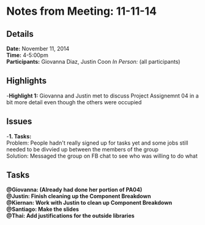 Notes from Meeting: 11-11-14
============================

Details
-------
**Date:** November 11, 2014  
**Time:** 4-5:00pm  
**Participants:** Giovanna Diaz, Justin Coon
*In Person:* (all participants)  


Highlights
----------
-**Highlight 1:** Giovanna and Justin met to discuss Project Assignemnt 04 in a bit more detail even though the others were occupied  

Issues
------
-**1. Tasks:**  
Problem: People hadn't really signed up for tasks yet and some jobs still needed to be divvied up between the members of the group  
Solution: Messaged the group on FB chat to see who was willing to do what    

Tasks
-----
**@Giovanna: (Already had done her portion of PA04)**  
**@Justin: Finish cleaning up the Component Breakdown**  
**@Kiernan: Work with Justin to clean up Component Breakdown**  
**@Santiago: Make the slides**  
**@Thai: Add justifications for the outside libraries**  